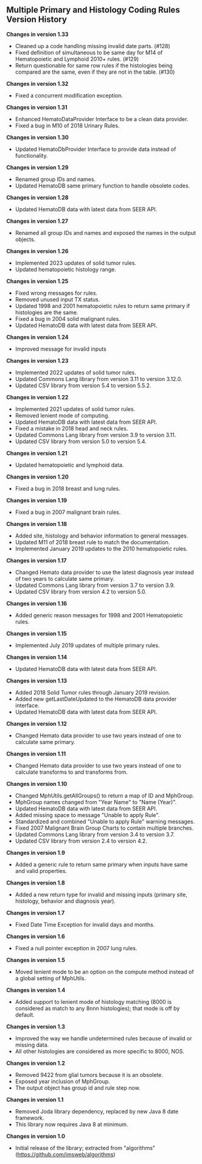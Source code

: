 ## Multiple Primary and Histology Coding Rules Version History

**Changes in version 1.33**

- Cleaned up a code handling missing invalid date parts. (#128)
- Fixed definition of simultaneous to be same day for M14 of Hematopoietic and Lymphoid 2010+ rules. (#129)
- Return questionable for same row rules if the histologies being compared are the same, even if they are not in the table. (#130)

**Changes in version 1.32**

- Fixed a concurrent modification exception.

**Changes in version 1.31**

- Enhanced HematoDataProvider Interface to be a clean data provider.
- Fixed a bug in M10 of 2018 Urinary Rules.

**Changes in version 1.30**

- Updated HematoDbProvider Interface to provide data instead of functionality.

**Changes in version 1.29**

- Renamed group IDs and names.
- Updated HematoDB same primary function to handle obsolete codes.

**Changes in version 1.28**

- Updated HematoDB data with latest data from SEER API.

**Changes in version 1.27**

- Renamed all group IDs and names and exposed the names in the output objects.

**Changes in version 1.26**

- Implemented 2023 updates of solid tumor rules.
- Updated hematopoietic histology range.

**Changes in version 1.25**

- Fixed wrong messages for rules.
- Removed unused input TX status.
- Updated 1998 and 2001 hematopoietic rules to return same primary if histologies are the same.
- Fixed a bug in 2004 solid malignant rules.
- Updated HematoDB data with latest data from SEER API.

**Changes in version 1.24**

- Improved message for invalid inputs

**Changes in version 1.23**

- Implemented 2022 updates of solid tumor rules.
- Updated Commons Lang library from version 3.11 to version 3.12.0.
- Updated CSV library from version 5.4 to version 5.5.2.

**Changes in version 1.22**

- Implemented 2021 updates of solid tumor rules.
- Removed lenient mode of computing.
- Updated HematoDB data with latest data from SEER API.
- Fixed a mistake in 2018 head and neck rules.
- Updated Commons Lang library from version 3.9 to version 3.11.
- Updated CSV library from version 5.0 to version 5.4.

**Changes in version 1.21**

- Updated hematopoietic and lymphoid data.

**Changes in version 1.20**

- Fixed a bug in 2018 breast and lung rules.

**Changes in version 1.19**

- Fixed a bug in 2007 malignant brain rules.

**Changes in version 1.18**

- Added site, histology and behavior information to general messages.
- Updated M11 of 2018 breast rule to match the documentation.
- Implemented January 2019 updates to the 2010 hematopoietic rules.

**Changes in version 1.17**

- Changed Hemato data provider to use the latest diagnosis year instead of two years to calculate same primary.
- Updated Commons Lang library from version 3.7 to version 3.9.
- Updated CSV library from version 4.2 to version 5.0.

**Changes in version 1.16**

- Added generic reason messages for 1998 and 2001 Hematopoietic rules.

**Changes in version 1.15**

- Implemented July 2019 updates of multiple primary rules.

**Changes in version 1.14**

- Updated HematoDB data with latest data from SEER API.

**Changes in version 1.13**

- Added 2018 Solid Tumor rules through January 2019 revision.
- Added new getLastDateUpdated to the HematoDB data provider interface.
- Updated HematoDB data with latest data from SEER API.

**Changes in version 1.12**

- Changed Hemato data provider to use two years instead of one to calculate same primary.

**Changes in version 1.11**

- Changed Hemato data provider to use two years instead of one to calculate transforms to and transforms from.

**Changes in version 1.10**

- Changed MphUtils.getAllGroups() to return a map of ID and MphGroup.
- MphGroup names changed from "Year Name" to "Name (Year)".
- Updated HematoDB data with latest data from SEER API.
- Added missing space to message "Unable to apply Rule".
- Standardized and combined "Unable to apply Rule" warning messages.
- Fixed 2007 Malignant Brain Group Charts to contain multiple branches.
- Updated Commons Lang library from version 3.4 to version 3.7.
- Updated CSV library from version 2.4 to version 4.2.
 
**Changes in version 1.9**

- Added a generic rule to return same primary when inputs have same and valid properties.

**Changes in version 1.8**

- Added a new return type for invalid and missing inputs (primary site, histology, behavior and diagnosis year).

**Changes in version 1.7**

- Fixed Date Time Exception for invalid days and months.

**Changes in version 1.6**

- Fixed a null pointer exception in 2007 lung rules.

**Changes in version 1.5**

- Moved lenient mode to be an option on the compute method instead of a global setting of MphUtils.

**Changes in version 1.4**

- Added support to lenient mode of histology matching (8000 is considered as match to any 8nnn histologies); that mode is off by default.

**Changes in version 1.3**

- Improved the way we handle undetermined rules because of invalid or missing data.
- All other histologies are considered as more specific to 8000, NOS.

**Changes in version 1.2**

- Removed 9422 from glial tumors because it is an obsolete.
- Exposed year inclusion of MphGroup.
- The output object has group id and rule step now.

**Changes in version 1.1**

- Removed Joda library dependency, replaced by new Java 8 date framework.
- This library now requires Java 8 at minimum.

**Changes in version 1.0**

- Initial release of the library; extracted from "algorithms" (https://github.com/imsweb/algorithms)

